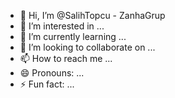 - 👋 Hi, I’m @SalihTopcu - ZanhaGrup
- 👀 I’m interested in ...
- 🌱 I’m currently learning ...
- 💞️ I’m looking to collaborate on ...
- 📫 How to reach me ...
- 😄 Pronouns: ...
- ⚡ Fun fact: ...

<!---
SalihTopcu-ZanhaGrup/SalihTopcu-ZanhaGrup is a ✨ special ✨ repository because its `README.md` (this file) appears on your GitHub profile.
You can click the Preview link to take a look at your changes.
--->
